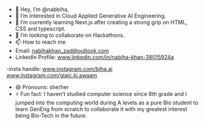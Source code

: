 - 👋 Hey, I’m @nabbiha,
- 👀 I’m interested in Cloud Applied Generative AI Engineering.
- 🌱 I’m currently learning Next.js after creating a strong grip on HTML, CSS and typescript.
- 💞️ I’m looking to collaborate on Hackathons.
- 📫 How to reach me 
- Email: nabihakhan_zad@outlook.com
- LinkedIn Profile: www.linkedin.com/in/nabiha-khan-38015924a              

-insta handle: www.instagram.com/biha.ai
www.instagram.com/giaic.ki.awaam
- 😄 Pronouns: she/her
- ⚡ Fun fact: I haven't studied computer science since 8th grade and I jumped into the computing world during A levels as a pure Bio student to learn GenEng from scratch to collaborate it with my greatest interest being Bio-Tech in the future.
